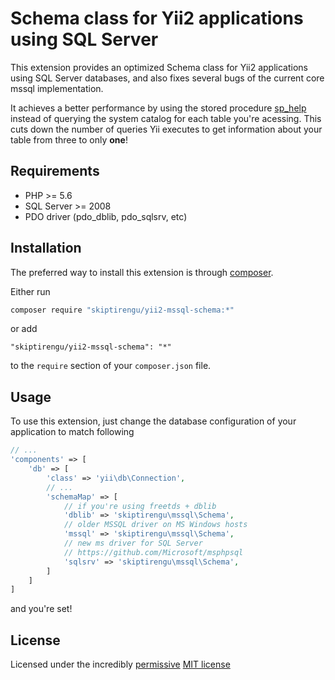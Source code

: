 # Schema class for Yii2 applications using SQL Server

This extension provides an optimized Schema class for Yii2 applications using SQL Server databases, 
and also fixes several bugs of the current core mssql implementation.

It achieves a better performance by using the stored procedure [sp_help](https://docs.microsoft.com/en-us/sql/relational-databases/system-stored-procedures/sp-help-transact-sql) instead of querying the system catalog for each table you're acessing. This cuts down the number of queries Yii executes to get information about your table from three to only **one**!

Requirements
------------

+ PHP >= 5.6
+ SQL Server >= 2008
+ PDO driver (pdo_dblib, pdo_sqlsrv, etc)

Installation
------------

The preferred way to install this extension is through [composer](http://getcomposer.org/download/).

Either run
```bash
composer require "skiptirengu/yii2-mssql-schema:*"
```

or add 
```
"skiptirengu/yii2-mssql-schema": "*"
```

to the `require` section of your `composer.json` file.

Usage
-----

To use this extension, just change the database configuration of your application to match following
```php
// ...
'components' => [
    'db' => [
        'class' => 'yii\db\Connection',
        // ...
        'schemaMap' => [
            // if you're using freetds + dblib
            'dblib' => 'skiptirengu\mssql\Schema',
            // older MSSQL driver on MS Windows hosts
            'mssql' => 'skiptirengu\mssql\Schema',
            // new ms driver for SQL Server
            // https://github.com/Microsoft/msphpsql
            'sqlsrv' => 'skiptirengu\mssql\Schema',
        ]
    ]
]
```

and you're set!

License
-------

Licensed under the incredibly [permissive](http://en.wikipedia.org/wiki/Permissive_free_software_licence) [MIT license](http://creativecommons.org/licenses/MIT/)
